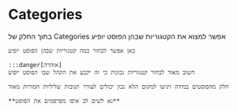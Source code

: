 # Categories

  בתוך החלק של Categories אפשר למצוא את הקטגוריות שבהן הפוסט יופיע

    כאן אפשר לבחור כמה קטגוריות שבהן הפוסט יופיע

    :::danger[אזהרה]
    חשוב מאוד לבחור קטגוריות נכונות כי זה יקבע את הקהל שבו הפוסט יופיע

    חלק מהפוסטים במידה ויגיעו למקום הלא נכון יכולים לעורר תגובות שליליות חמורות מאוד

    **נא לשים לב איפו מפרסמים את הפוסט**